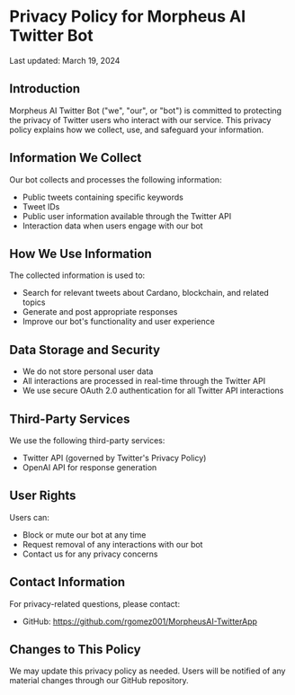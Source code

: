 # Privacy Policy for Morpheus AI Twitter Bot

Last updated: March 19, 2024

## Introduction
Morpheus AI Twitter Bot ("we", "our", or "bot") is committed to protecting the privacy of Twitter users who interact with our service. This privacy policy explains how we collect, use, and safeguard your information.

## Information We Collect
Our bot collects and processes the following information:
- Public tweets containing specific keywords
- Tweet IDs
- Public user information available through the Twitter API
- Interaction data when users engage with our bot

## How We Use Information
The collected information is used to:
- Search for relevant tweets about Cardano, blockchain, and related topics
- Generate and post appropriate responses
- Improve our bot's functionality and user experience

## Data Storage and Security
- We do not store personal user data
- All interactions are processed in real-time through the Twitter API
- We use secure OAuth 2.0 authentication for all Twitter API interactions

## Third-Party Services
We use the following third-party services:
- Twitter API (governed by Twitter's Privacy Policy)
- OpenAI API for response generation

## User Rights
Users can:
- Block or mute our bot at any time
- Request removal of any interactions with our bot
- Contact us for any privacy concerns

## Contact Information
For privacy-related questions, please contact:
- GitHub: https://github.com/rgomez001/MorpheusAI-TwitterApp

## Changes to This Policy
We may update this privacy policy as needed. Users will be notified of any material changes through our GitHub repository.
